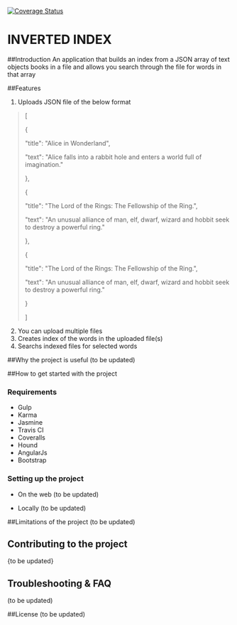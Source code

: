 [![Coverage Status](https://coveralls.io/repos/github/andela-mugorji/Inverted-Index/badge.svg?branch=master)](https://coveralls.io/github/andela-mugorji/Inverted-Index?branch=master)
# INVERTED INDEX

##Introduction
An application that builds an index from a JSON array of text objects books in a file and allows you search through the file for words in that array

##Features
1. Uploads JSON file of the below format

>    [
>
>  {
>
>    "title": "Alice in Wonderland",
>
>    "text": "Alice falls into a rabbit hole and enters a world full of imagination."
>
>  },
>
>  {
>
>    "title": "The Lord of the Rings: The Fellowship of the Ring.",
>
>    "text": "An unusual alliance of man, elf, dwarf, wizard and hobbit seek to destroy a powerful ring."
>
>  },
>
>  {
>
>   "title": "The Lord of the Rings: The Fellowship of the Ring.",
>
>    "text": "An unusual alliance of man, elf, dwarf, wizard and hobbit seek to destroy a powerful ring."
>
>  }
>
> ]


2. You can upload multiple files
3. Creates index of the words in the uploaded file(s)
4. Searchs indexed files for selected words


##Why the project is useful
(to be updated)

##How to get started with the project

### Requirements
* Gulp 
* Karma 
* Jasmine 
* Travis CI 
* Coveralls 
* Hound 
* AngularJs 
* Bootstrap 

### Setting up the project 
* On the web
(to be updated)

* Locally
(to be updated)

##Limitations of the project
(to be updated)

## Contributing to the project
{to be updated}

## Troubleshooting & FAQ
(to be updated)

##License
(to be updated)

